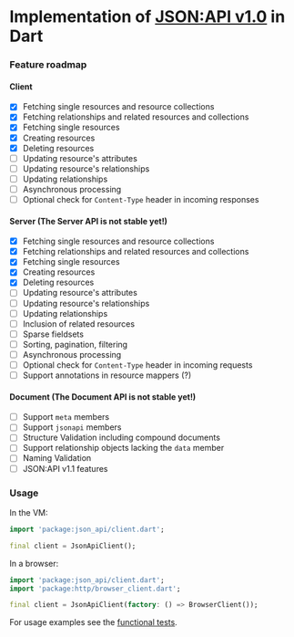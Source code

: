 # Implementation of [JSON:API v1.0](http://jsonapi.org) in Dart

### Feature roadmap
#### Client
- [x] Fetching single resources and resource collections
- [x] Fetching relationships and related resources and collections
- [x] Fetching single resources
- [x] Creating resources
- [x] Deleting resources
- [ ] Updating resource's attributes
- [ ] Updating resource's relationships
- [ ] Updating relationships
- [ ] Asynchronous processing 
- [ ] Optional check for `Content-Type` header in incoming responses 

#### Server (The Server API is not stable yet!)
- [x] Fetching single resources and resource collections
- [x] Fetching relationships and related resources and collections
- [x] Fetching single resources
- [x] Creating resources
- [x] Deleting resources
- [ ] Updating resource's attributes
- [ ] Updating resource's relationships
- [ ] Updating relationships
- [ ] Inclusion of related resources 
- [ ] Sparse fieldsets 
- [ ] Sorting, pagination, filtering
- [ ] Asynchronous processing 
- [ ] Optional check for `Content-Type` header in incoming requests 
- [ ] Support annotations in resource mappers (?) 

#### Document (The Document API is not stable yet!)
- [ ] Support `meta` members
- [ ] Support `jsonapi` members
- [ ] Structure Validation including compound documents
- [ ] Support relationship objects lacking the `data` member
- [ ] Naming Validation
- [ ] JSON:API v1.1 features

### Usage
In the VM:
```dart
import 'package:json_api/client.dart';

final client = JsonApiClient();
```

In a browser:
```dart
import 'package:json_api/client.dart';
import 'package:http/browser_client.dart';

final client = JsonApiClient(factory: () => BrowserClient());
```

For usage examples see the [functional tests](https://github.com/f3ath/json-api-dart/tree/master/test/functional).